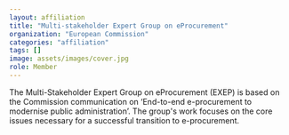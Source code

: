 ```yaml
---
layout: affiliation
title: "Multi-stakeholder Expert Group on eProcurement"
organization: "European Commission"
categories: "affiliation"
tags: []
image: assets/images/cover.jpg
role: Member
---
```


The Multi-Stakeholder Expert Group on eProcurement (EXEP) is based on the Commission communication on ‘End-to-end e-procurement to modernise public administration’. The group's work focuses on the core issues necessary for a successful transition to e-procurement.
